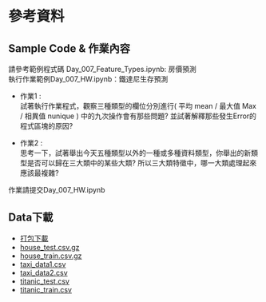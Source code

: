 # 參考資料
## Sample Code & 作業內容
請參考範例程式碼 Day_007_Feature_Types.ipynb: 房價預測<br>
執行作業範例Day_007_HW.ipynb：鐵達尼生存預測

* 作業1 : <br>
試著執行作業程式，觀察三種類型的欄位分別進行( 平均 mean / 最大值 Max / 相異值 nunique ) 中的九次操作會有那些問題? 並試著解釋那些發生Error的程式區塊的原因?

* 作業2 : <br>
思考一下，試著舉出今天五種類型以外的一種或多種資料類型，你舉出的新類型是否可以歸在三大類中的某些大類? 所以三大類特徵中，哪一大類處理起來應該最複雜?

作業請提交Day_007_HW.ipynb

## Data下載
* [打包下載](http://ai100.cupoy.com/file-download/part02/Part02.7z)
* [house_test.csv.gz](http://ai100.cupoy.com/file-download/part02/house_test.csv.gz)
* [house_train.csv.gz](http://ai100.cupoy.com/file-download/part02/house_train.csv.gz)
* [taxi_data1.csv](http://ai100.cupoy.com/file-download/part02/taxi_data1.csv)
* [taxi_data2.csv](http://ai100.cupoy.com/file-download/part02/taxi_data2.csv)
* [titanic_test.csv](http://ai100.cupoy.com/file-download/part02/titanic_test.csv)
* [titanic_train.csv](http://ai100.cupoy.com/file-download/part02/itanic_train.csv)

